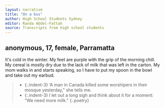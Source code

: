 ```yaml
---
layout: narrative
title: "On a bus"
author: High School Students Sydney
editor: Randa Abdel-Fattah
source: Transcripts from high school students
---
```


## anonymous, 17, female, Parramatta

It's cold in the winter. My feet are purple with the grip of the morning chill. My cereal is mostly dry due to the lack of milk that was left in the carton. My mom walks in and starts speaking, so I have to put my spoon in the bowl and take out my earbud.

> - {:.indent-3} ‘A man in Canada killed some worshipers in their mosque yesterday," she tells me.
> - {:.indent-3}  I let out a long sigh and think about it for a moment: "We need more milk."
{:.poetry}
